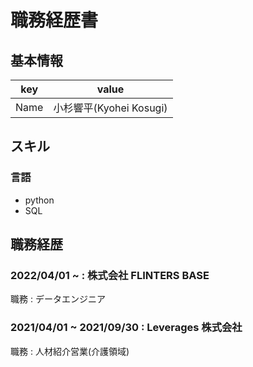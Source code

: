# 職務経歴書
## 基本情報
|key|value|
|---|-----|
|Name|小杉響平(Kyohei Kosugi)|

## スキル
### 言語
- python
- SQL

## 職務経歴
### 2022/04/01 ~ : 株式会社 FLINTERS BASE
職務 : データエンジニア

### 2021/04/01 ~ 2021/09/30 : Leverages 株式会社
職務 : 人材紹介営業(介護領域)
